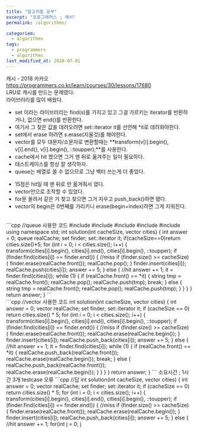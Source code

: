 ```yaml
---
title: "알고리즘 공부"
excerpt: "프로그래머스 ; 캐시"
permalink: /algorithms/

categoriem:
  - algorithms
tags:
  - programmers
  - algorithms
last_modified_at: 2020-07-01
---
```


캐시 - 2018 카카오  
<https://programmers.co.kr/learn/courses/30/lessons/17680>  
LRU로 캐시를 만드는 문제였다.  
라이브러리를 많이 배웠다.  
- set 이라는 라이브러리는 find(s)를 가지고 있고 그걸 가르키는 iterator를 반환하거나, 없으면 end()를 반환한다.  
- 여기서 그 찾은 값을 데려오려면 set<string>::iterator it를 선언해 *it로 데려와야한다.   
- set에서 erase 하려면 s.erase(지울것)를 해야한다.  
- vector<string>를 모두 대문자/소문자로 변환할때는 **transform(v[i].begin(), v[i].end(), v[i].begin(), ::toupper);**를 사용한다.  
- cache에서 hit 했으면 그거 맨 뒤로 옮겨주는 일이 필요하다.  
- 테스트케이스를 항상 잘 생각하자.  
- queue는 배열로 쓸 수 없으므로 그냥 벡터 쓰는게 더 좋았다.  
+ 15점은 hit일 때 맨 뒤로 안 옮겨줘서 였다.  
+ vector만으로 조작할 수 있었다.  
+ for문 돌려서 같은 거 찾고 찾으면 그거 지우고 push_back()하면 됐다.  
+ vector의 begin은 0번째를 가리키니 erase(begin+index)하면 그게 지워진다.  

<br>
```cpp
//queue 사용한 코드
#include <algorithm>
#include <queue>
#include <set>
#include <string>
#include <vector>
using namespace std;
int solution(int cacheSize, vector<string> cities) {
    int answer = 0;
    queue<string> realCache;
    set<string> finder;
    set<string>::iterator it;
    if(cacheSize==0)return cities.size()*5;
    for (int i = 0; i < cities.size(); i++) {
        transform(cities[i].begin(), cities[i].end(), cities[i].begin(), ::toupper);
        if (finder.find(cities[i]) == finder.end()) {  //miss
            if (finder.size() >= cacheSize) {
                finder.erase(realCache.front());
                realCache.pop();
            }
            finder.insert(cities[i]);
            realCache.push(cities[i]);
            answer += 5;
        } else {  //hit
            answer += 1;
            it = finder.find(cities[i]);
            while (1) {
                if (realCache.front() == *it) {
                    string tmp = realCache.front();
                    realCache.pop();
                    realCache.push(tmp);
                    break;
                } else {
                    string tmp = realCache.front();
                    realCache.pop();
                    realCache.push(tmp);
                }
            }
        }
    }
    return answer;
}
```
<br>
```cpp
//vector 사용한 코드
int solution(int cacheSize, vector<string> cities) {
    int answer = 0;
    vector<string> realCache;
    set<string> finder;
    set<string>::iterator it;
    if (cacheSize == 0) return cities.size() * 5;
    for (int i = 0; i < cities.size(); i++) {
        transform(cities[i].begin(), cities[i].end(), cities[i].begin(), ::toupper);
        if (finder.find(cities[i]) == finder.end()) {  //miss
            if (finder.size() >= cacheSize) {
                finder.erase(realCache.front());
                realCache.erase(realCache.begin());
            }
            finder.insert(cities[i]);
            realCache.push_back(cities[i]);
            answer += 5;
        } else {  //hit
            answer += 1;
            it = finder.find(cities[i]);
            while (1) {
                if (realCache.front() == *it) {
                    realCache.push_back(realCache.front());
                    realCache.erase(realCache.begin());
                    break;
                } else {
                    realCache.push_back(realCache.front());
                    realCache.erase(realCache.begin());
                }
            }
        }
    }
    return answer;
}
```
소요시간 ; 1시간 
3개 testcase 오류
```cpp
//답
int solution(int cacheSize, vector<string> cities) {
    int answer = 0;
    vector<string> realCache;
    set<string> finder;
    set<string>::iterator it;
    if (cacheSize == 0) return cities.size() * 5;
    for (int i = 0; i < cities.size(); i++) {
        transform(cities[i].begin(), cities[i].end(), cities[i].begin(), ::toupper);
        if (finder.find(cities[i]) == finder.end()) {  //miss
            if (finder.size() >= cacheSize) {
                finder.erase(realCache.front());
                realCache.erase(realCache.begin());
            }
            finder.insert(cities[i]);
            realCache.push_back(cities[i]);
            answer += 5;
        } else {  //hit
            answer += 1;
            for(int j = 0; j <realCache.size();j++){
                if(cities[i]==realCache[j]){
                    realCache.erase(realCache.begin()+j);
                    realCache.push_back(cities[i]);
                }
            }
        }
    }
    return answer;
}
```
소요시간 ; 15분
hit일때 뒤로 밀기 오류